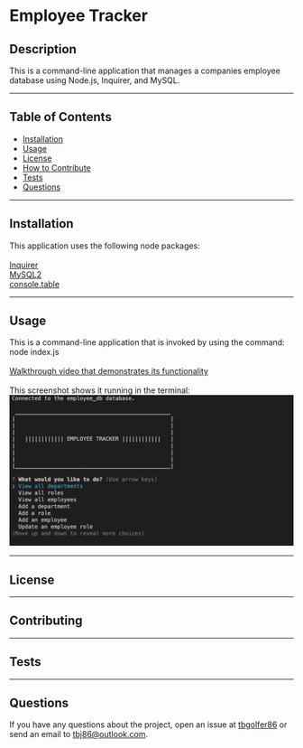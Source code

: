 # Employee Tracker
  
  ## Description
  This is a command-line application that manages a companies employee database using Node.js, Inquirer, and MySQL.

---

  ## Table of Contents  

  - [Installation](#installation)
  - [Usage](#usage)
  - [License](#license)
  - [How to Contribute](#contribute)
  - [Tests](#tests)
  - [Questions](#questions)

---

  ## Installation
  This application uses the following node packages:<br><br>
  [Inquirer](https://www.npmjs.com/package/inquirer/v/8.2.4)<br>
  [MySQL2](https://www.npmjs.com/package/mysql2)<br>
  [console.table](https://www.npmjs.com/package/console.table)

---

  ## Usage
  This is a command-line application that is invoked by using the command: node index.js<br><br>
  [Walkthrough video that demonstrates its functionality](https://drive.google.com/file/d/1ctNj8zYaziQXk9Llkf-j5yJoBdchHTcI/view?usp=sharing)<br><br>
  This screenshot shows it running in the terminal:<br>
  ![alt text](./assets/images/Screenshot%202023-02-28%20at%207.36.35%20PM.png)

---

  ## License
  
  
---

  ## Contributing
  

---

  ## Tests 
  

---

  ## Questions
  If you have any questions about the project, open an issue at [tbgolfer86](https://www.github.com/tbgolfer86) or send an email to tbj86@outlook.com.

